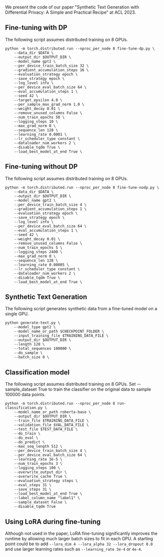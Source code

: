 We present the code of our paper "Synthetic Text Generation with Differential Privacy: A Simple and Practical Recipe" at ACL 2023.

## Fine-tuning with DP

The following script assumes distributed training on 8 GPUs.

```console
python -m torch.distributed.run --nproc_per_node 8 fine-tune-dp.py \
    --data_dir $DATA \
    --output_dir $OUTPUT_DIR \
    --model_name gpt2 \
    --per_device_train_batch_size 32 \
    --gradient_accumulation_steps 16 \
    --evaluation_strategy epoch \
    --save_strategy epoch \
    --log_level info \
    --per_device_eval_batch_size 64 \
    --eval_accumulation_steps 1 \
    --seed 42 \
    --target_epsilon 4.0 \
    --per_sample_max_grad_norm 1.0 \
    --weight_decay 0.01 \
    --remove_unused_columns False \
    --num_train_epochs 50 \
    --logging_steps 10 \
    --max_grad_norm 0 \
    --sequence_len 128 \
    --learning_rate 0.0001 \
    --lr_scheduler_type constant \
    --dataloader_num_workers 2 \
    --disable_tqdm True \
    --load_best_model_at_end True \
```

## Fine-tuning without DP

The following script assumes distributed training on 8 GPUs.

```console
python -m torch.distributed.run --nproc_per_node 8 fine-tune-nodp.py \
    --data_dir $DATA \
    --output_dir $OUTPUT_DIR \
    --model_name gpt2 \
    --per_device_train_batch_size 4 \
    --gradient_accumulation_steps 1 \
    --evaluation_strategy epoch \
    --save_strategy epoch \
    --log_level info \
    --per_device_eval_batch_size 64 \
    --eval_accumulation_steps 1 \
    --seed 42 \
    --weight_decay 0.01 \
    --remove_unused_columns False \
    --num_train_epochs 5 \
    --logging_steps 2400 \
    --max_grad_norm 0 \
    --sequence_len 128 \
    --learning_rate 0.00005 \
    --lr_scheduler_type constant \
    --dataloader_num_workers 2 \
    --disable_tqdm True \
    --load_best_model_at_end True \
```

## Synthetic Text Generation

The following script generates synthetic data from a fine-tuned model on a single GPU.

```console
python generate-text.py \
    --model_type gpt2 \
    --model_name_or_path $CHECKPOINT_FOLDER \
    --input_training_file $TRAINING_DATA_FILE \
    --output_dir $OUTPUT_DIR \
    --length 128 \
    --total_sequences 100000 \
    --do_sample \
    --batch_size 8 \
```

## Classification model

The following script assumes distributed training on 8 GPUs. 
Set --sample_dataset True to train the classifier on the original data to sample 100000 data points.

```console
python -m torch.distributed.run --nproc_per_node 8 run-classification.py \
    --model_name_or_path roberta-base \
    --output_dir $OUTPUT_DIR \
    --train_file $TRAINING_DATA_FILE \
    --validation_file $VAL_DATA_FILE \
    --test_file $TEST_DATA_FILE \
    --do_train \
    --do_eval \
    --do_predict \
    --max_seq_length 512 \
    --per_device_train_batch_size 4 \
    --per_device_eval_batch_size 64 \
    --learning_rate 3e-5 \
    --num_train_epochs 3 \
    --logging_steps 100 \
    --overwrite_output_dir \
    --overwrite_cache True \
    --evaluation_strategy steps \
    --eval_steps 31 \
    --save_steps 31 \
    --load_best_model_at_end True \
    --label_column_name "label1" \
    --sample_dataset False \
    --disable_tqdm True
```

## Using LoRA during fine-tuning

Although not used in the paper, LoRA fine-tuning significantly improves the runtime by allowing much larger
batch sizes to fit in each GPU. A starting point could be to add `--lora_dim 4 --lora_alpha 32 --lora_dropout 0.0`
and use larger learning rates such as `--learning_rate 3e-4` or `4e-4`.
